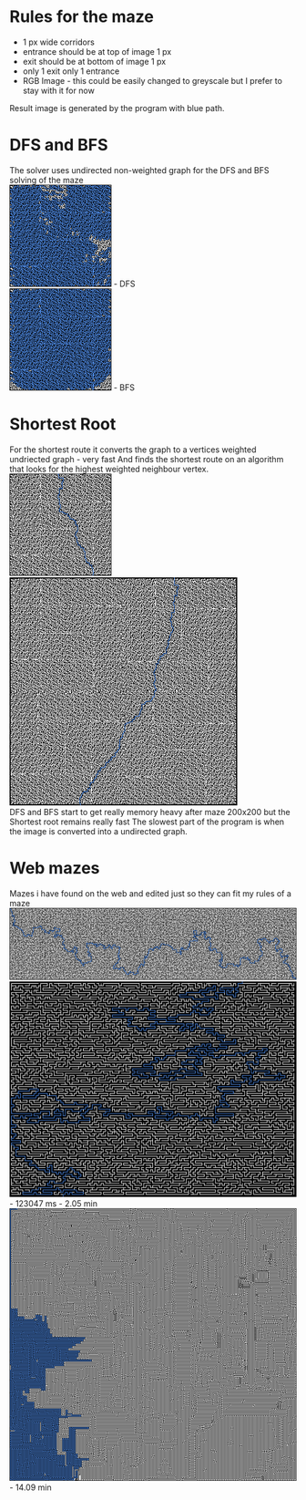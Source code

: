 # Rules for the maze
+ 1 px wide corridors
+ entrance should be at top of image 1 px 
+ exit should be at bottom of image 1 px
+ only 1 exit only 1 entrance
+ RGB Image - this could be easily changed to greyscale but I prefer to stay with it for now

Result image is generated by the program with blue path.


# DFS and BFS<br>
The solver uses undirected non-weighted graph for the DFS and BFS solving of the maze<br>
![alt tag](https://raw.githubusercontent.com/zakupower/Maze-Solver/master/mazes/maze19Solved%20DFS.png) - DFS<br>
![alt tag](https://raw.githubusercontent.com/zakupower/Maze-Solver/master/mazes/maze19Solved%20BFS.png) - BFS<br>
# Shortest Root
For the shortest route it converts the graph to a vertices weighted undriected graph - very fast
And finds the shortest route on an algorithm that looks for the highest weighted neighbour vertex.<br>
![alt tag](https://raw.githubusercontent.com/zakupower/Maze-Solver/master/mazes/maze19Solved%20ShortestRoute.png)<br>
![alt tag](https://raw.githubusercontent.com/zakupower/Maze-Solver/master/mazes/mazeBossSolved%20ShortestRoute.png)<br>
DFS and BFS start to get really memory heavy after maze 200x200 but the Shortest root remains really fast
The slowest part of the program is when the image is converted into a undirected graph.
# Web mazes
Mazes i have found on the web and edited just so they can fit my rules of a maze<br>
![alt tag](https://raw.githubusercontent.com/zakupower/Maze-Solver/master/mazes/webMaze2Solved%20ShortestRoute.png)<br>
![alt tag](https://raw.githubusercontent.com/zakupower/Maze-Solver/master/mazes/webMaze3Solved%20ShortestRoute.png) - 123047 ms - 2.05 min
![alt tag](https://raw.githubusercontent.com/zakupower/Maze-Solver/master/mazes/webMazeSolved%20ShortestRoute.png) - 14.09 min
